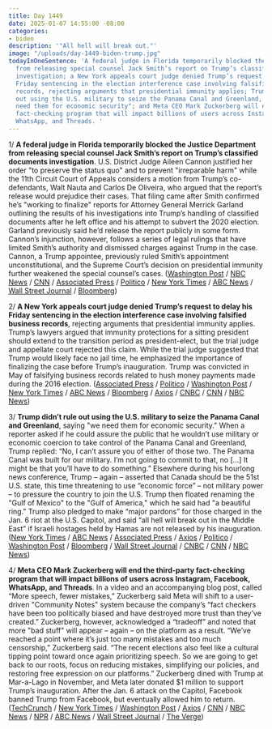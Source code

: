 ```yaml
---
title: Day 1449
date: 2025-01-07 14:55:00 -08:00
categories:
- biden
description: '"All hell will break out."'
image: "/uploads/day-1449-biden-trump.jpg"
todayInOneSentence: 'A federal judge in Florida temporarily blocked the Justice Department
  from releasing special counsel Jack Smith’s report on Trump’s classified documents
  investigation; a New York appeals court judge denied Trump’s request to delay his
  Friday sentencing in the election interference case involving falsified business
  records, rejecting arguments that presidential immunity applies; Trump didn’t rule
  out using the U.S. military to seize the Panama Canal and Greenland, saying "we
  need them for economic security"; and Meta CEO Mark Zuckerberg will end the third-party
  fact-checking program that will impact billions of users across Instagram, Facebook,
  WhatsApp, and Threads. '
---
```


1/ **A federal judge in Florida temporarily blocked the Justice Department from releasing special counsel Jack Smith’s report on Trump’s classified documents investigation**. U.S. District Judge Aileen Cannon justified her order "to preserve the status quo" and to prevent "irreparable harm" while the 11th Circuit Court of Appeals considers a motion from Trump’s co-defendants, Walt Nauta and Carlos De Oliveira, who argued that the report’s release would prejudice their cases. That filing came after Smith confirmed he’s "working to finalize" reports for Attorney General Merrick Garland outlining the results of his investigations into Trump’s handling of classified documents after he left office and his attempt to subvert the 2020 election. Garland previously said he’d release the report publicly in some form. Cannon’s injunction, however, follows a series of legal rulings that have limited Smith’s authority and dismissed charges against Trump in the case. Cannon, a Trump appointee, previously ruled Smith’s appointment unconstitutional, and the Supreme Court’s decision on presidential immunity further weakened the special counsel’s cases. ([Washington Post](https://www.washingtonpost.com/national-security/2025/01/07/jack-smith-trump-special-counsel-report-garland/) / [NBC News](https://www.nbcnews.com/politics/donald-trump/judge-blocks-release-special-counsel-report-trumps-criminal-cases-rcna186604) / [CNN](https://www.cnn.com/2025/01/06/politics/trump-smith-special-counsel-final-report/index.html) / [Associated Press](https://apnews.com/article/trump-jack-smith-maralago-jan-6-justice-department-e73a42b03cc6dc807de32c42dc824f3d) / [Politico](https://www.politico.com/news/2025/01/07/aileen-cannon-blocks-jack-smith-report-release-00196863) / [New York Times](https://www.nytimes.com/2025/01/07/us/politics/trump-documents-case-jack-smith-report.html) / [ABC News](https://abcnews.go.com/US/special-counsel-responds-after-trump-defendants-judge-block/story?id=117413916) / [Wall Street Journal](https://www.wsj.com/us-news/law/trump-lawyers-seek-to-block-release-of-special-counsel-report-5c855e8b) / [Bloomberg](https://www.bloomberg.com/news/articles/2025-01-07/florida-judge-blocks-release-of-special-counsel-s-trump-report))

2/ **A New York appeals court judge denied Trump’s request to delay his Friday sentencing in the election interference case involving falsified business records**, rejecting arguments that presidential immunity applies. Trump’s lawyers argued that immunity protections for a sitting president should extend to the transition period as president-elect, but the trial judge and appellate court rejected this claim. While the trial judge suggested that Trump would likely face no jail time, he emphasized the importance of finalizing the case before Trump’s inauguration. Trump was convicted in May of falsifying business records related to hush money payments made during the 2016 election. ([Associated Press](https://apnews.com/article/trump-hush-money-sentencing-554341d84b66d84bc04313e78fa04793) / [Politico](https://www.politico.com/news/2025/01/07/trump-hush-money-sentencing-appeal-denied-00196892) / [Washington Post](https://www.washingtonpost.com/national-security/2025/01/06/trump-hush-money-case-sentencing-merchan/) / [New York Times](https://www.nytimes.com/2025/01/07/nyregion/trump-criminal-sentencing-appeal.html) / [ABC News](https://abcnews.go.com/US/trump-files-500-page-lawsuit-judge-manhattan-da/story?id=117418143) / [Bloomberg](https://www.bloomberg.com/news/articles/2025-01-07/trump-loses-ny-appeal-to-stop-jan-10-hush-money-sentencing) / [Axios](https://www.axios.com/2025/01/07/trump-dismiss-hush-money-conviction-sentencing) / [CNBC](https://www.cnbc.com/2025/01/07/trump-loses-appeals-court-bid-to-halt-friday-sentencing-in-hush-money-case.html) / [CNN](https://www.cnn.com/2025/01/07/politics/hush-money-sentencing-trump-appeal/index.html) / [NBC News](https://www.nbcnews.com/politics/donald-trump/trumps-lawyers-ask-new-york-appeals-court-halt-friday-hush-money-sente-rcna186586))

3/ **Trump didn’t rule out using the U.S. military to seize the Panama Canal and Greenland**, saying "we need them for economic security." When a reporter asked if he could assure the public that he wouldn’t use military or economic coercion to take control of the Panama Canal and Greenland, Trump replied: “No, I can’t assure you of either of those two. The Panama Canal was built for our military. I’m not going to commit to that, no [...] It might be that you’ll have to do something.” Elsewhere during his hourlong news conference, Trump – again – asserted that Canada should be the 51st U.S. state, this time threatening to use “economic force” – not military power – to pressure the country to join the U.S. Trump then floated renaming the "Gulf of Mexico" to the "Gulf of America," which he said had "a beautiful ring." Trump also pledged to make “major pardons” for those charged in the Jan. 6 riot at the U.S. Capitol, and said “all hell will break out in the Middle East” if Israeli hostages held by Hamas are not released by his inauguration. ([New York Times](https://www.nytimes.com/live/2025/01/07/us/trump-news) / [ABC News](https://abcnews.go.com/Politics/trump-make-remarks-mar-lago-2-weeks-taking/story?id=117416274) / [Associated Press](https://apnews.com/article/trump-biden-offshore-drilling-gulf-of-america-fa66f8d072eb39c00a8128a8941ede75) / [Axios](https://www.axios.com/2025/01/07/trump-press-conference-gulf-of-mexico-panama) / [Politico](https://www.politico.eu/article/donald-trump-military-force-greenland-panama-canal/) / [Washington Post](https://www.washingtonpost.com/politics/2025/01/07/trump-administration-transition/) / [Bloomberg](https://www.bloomberg.com/news/articles/2025-01-07/trump-s-panama-greenland-threats-signal-unchained-second-term) / [Wall Street Journal](https://www.wsj.com/politics/policy/trump-wont-rule-out-using-economic-military-coercion-to-gain-control-of-greenland-panama-canal-ff6baf14) / [CNBC](https://www.cnbc.com/2025/01/07/trump-panama-canal-greenland-military-canada.html) / [CNN](https://www.cnn.com/2025/01/07/politics/trump-news-conference-key-lines/index.html) / [NBC News](https://www.nbcnews.com/politics/donald-trump/trump-suggests-use-military-force-acquire-panama-canal-greenland-econo-rcna186610))

4/ **Meta CEO Mark Zuckerberg will end the third-party fact-checking program that will impact billions of users across Instagram, Facebook, WhatsApp, and Threads**. In a video and an accompanying blog post, called “More speech, fewer mistakes,” Zuckerberg said Meta will shift to a user-driven "Community Notes" system because the company’s “fact checkers have been too politically biased and have destroyed more trust than they’ve created.” Zuckerberg, however, acknowledged a “tradeoff” and noted that more "bad stuff" will appear – again – on the platform as a result. “We’ve reached a point where it’s just too many mistakes and too much censorship,” Zuckerberg said. “The recent elections also feel like a cultural tipping point toward once again prioritizing speech. So we are going to get back to our roots, focus on reducing mistakes, simplifying our policies, and restoring free expression on our platforms.” Zuckerberg dined with Trump at Mar-a-Lago in November, and Meta later donated $1 million to support Trump’s inauguration. After the Jan. 6 attack on the Capitol, Facebook banned Trump from Facebook, but eventually allowed him to return. ([TechCrunch](https://techcrunch.com/2025/01/07/meta-drops-fact-checking-and-loosens-its-content-moderation-rules/) / [New York Times](https://www.nytimes.com/live/2025/01/07/business/meta-fact-checking) / [Washington Post](https://www.washingtonpost.com/technology/2025/01/07/meta-factchecking-zuckerberg/) / [Axios](https://www.axios.com/2025/01/07/meta-ends-fact-checking-zuckerberg-trump) / [CNN](https://www.cnn.com/2025/01/07/tech/meta-censorship-moderation/) / [NBC News](https://www.nbcnews.com/tech/social-media/meta-ends-fact-checking-program-community-notes-x-rcna186468) / [NPR](https://www.npr.org/2025/01/07/nx-s1-5251151/meta-fact-checking-mark-zuckerberg-trump) / [ABC News](https://abcnews.go.com/Business/facebook-rely-community-notes-replacing-fact-checkers-zuckerberg/story?id=117412714) / [Wall Street Journal](https://www.wsj.com/tech/meta-ends-fact-checking-on-facebook-instagram-in-free-speech-pitch-8e46ad52) / [The Verge](https://www.theverge.com/2025/1/7/24338125/meta-mark-zuckerberg-fact-checking-censorship-brendan-carr-trump))

